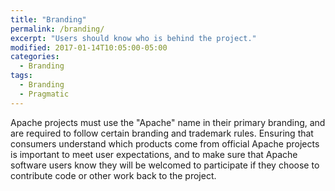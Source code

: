 ```yaml
---
title: "Branding"
permalink: /branding/
excerpt: "Users should know who is behind the project."
modified: 2017-01-14T10:05:00-05:00
categories:
  - Branding
tags:
  - Branding
  - Pragmatic
---
```


Apache projects must use the "Apache" name in their primary branding, and are required to follow certain branding and trademark rules.  Ensuring that consumers understand which products come from official Apache projects is important to meet user expectations, and to make sure that Apache software users know they will be welcomed to participate if they choose to contribute code or other work back to the project.

